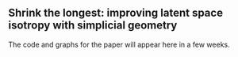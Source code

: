 ## Shrink the longest: improving latent space isotropy with simplicial geometry

The code and graphs for the paper will appear here in a few weeks.

